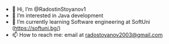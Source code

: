 - 👋 Hi, I’m @RadostinStoyanov1
- 👀 I’m interested in Java development
- 🌱 I’m currently learning Software engineering at SoftUni (https://softuni.bg/)
- 📫 How to reach me: email at radostoyanov2003@gmail.com

<!---
RadostinStoyanov1/RadostinStoyanov1 is a ✨ special ✨ repository because its `README.md` (this file) appears on your GitHub profile.
You can click the Preview link to take a look at your changes.
--->
